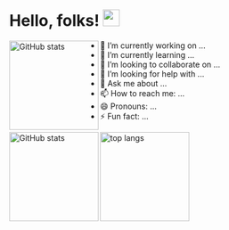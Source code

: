 # Hello, folks! <img src="https://raw.githubusercontent.com/MartinHeinz/MartinHeinz/master/wave.gif" width="30px">

<div style="width:100%"><img align="left" height="160" alt="GitHub stats" src="https://github-readme-stats.vercel.app/api/pin/?username=ElementZeroMaintained&repo=ElementZeroV1"></div>

- 🔭 I’m currently working on ...
- 🌱 I’m currently learning ...
- 👯 I’m looking to collaborate on ...
- 🤔 I’m looking for help with ...
- 💬 Ask me about ...
- 📫 How to reach me: ...
- 😄 Pronouns: ...
- ⚡ Fun fact: ...

<img align="left" height="160" alt="GitHub stats" src="https://github-readme-stats.vercel.app/api?username=OmegaLolBro&count_private=true&show_icons=true">
<img align="left" height="160" alt="top langs" src="https://github-readme-stats.vercel.app/api/top-langs/?username=OmegaLolBro&layout=compact">
